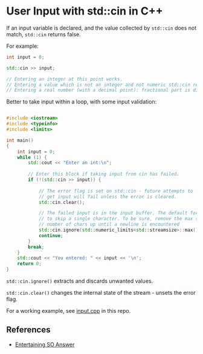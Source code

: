 User Input with std::cin in C++
===============================

If an input variable is declared, and the value collected by `std::cin` does not match, `std::cin` returns false.

For example:
```c++
int input = 0;

std::cin >> input;

// Entering an integer at this point works.
// Entering a value which is not an integer and not numeric std::cin returns false.
// Entering a real number (with a decimal point): fractional part is discarded and integer is saved.

```
Better to take input within a loop, with some input validation:

```c++

#include <iostream>
#include <typeinfo>
#include <limits>

int main()
{
	int input = 0;
	while (1) {
		std::cout << "Enter an int:\n";
	
		// Enter this block if taking input from cin has failed.
		if (!(std::cin >> input)) {
	
			// The error flag is set on std::cin - future attempts to
			// get input will fail unless the error is cleared.
			std::cin.clear();

			// The failed input is in the input buffer. The default for `ignore` is
			// to skip a single character. To be sure, remove the max streamsize
			// number of chars up until a newline is encountered
			std::cin.ignore(std::numeric_limits<std::streamsize>::max(), '\n');
			continue;
		}
		break;
	}
	std::cout << "You entered: " << input << '\n';
	return 0;
}
```

`std::cin.ignore()` extracts and discards unwanted values.

`std::cin.clear()` changes the internal state of the stream - unsets the error flag.

For a working example, see [input.cpp][1] in this repo.

References
----------
* [Entertaining SO Answer][2]

[1]: examples/input.cpp
[2]: https://stackoverflow.com/a/53013577/3590673
